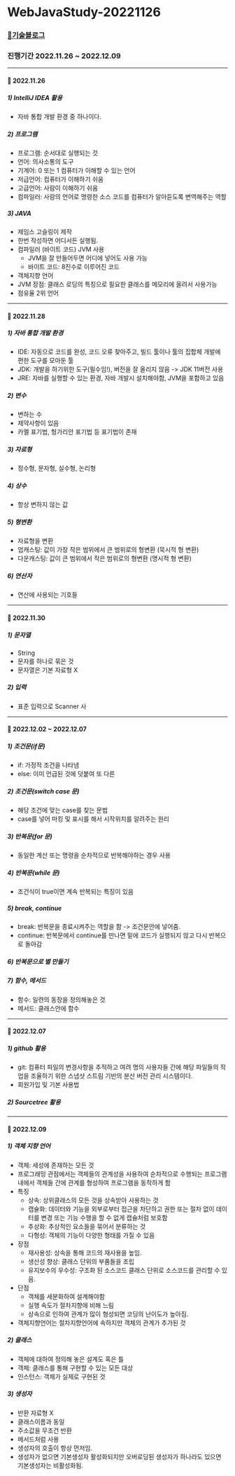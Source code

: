 # WebJavaStudy-20221126

### [📖기술블로그](https://donotthinkjustdo.tistory.com/category/JAVA/%EC%9B%B9%EA%B0%9C%EB%B0%9C%28%EC%9E%90%EB%B0%94%29)

### 진행기간 2022.11.26 ~ 2022.12.09
___

#### 📅 2022.11.26

##### 1) IntelliJ IDEA 활용
  - 자바 통합 개발 환경 중 하나이다.

##### 2) 프로그램
  - 프로그램: 순서대로 실행되는 것
  - 언어: 의사소통의 도구
  - 기계어: 0 또는 1 컴퓨터가 이해할 수 있는 언어
  - 저급언어: 컴퓨터가 이해하기 쉬움
  - 고급언어: 사람이 이해하기 쉬움
  - 컴파일러: 사람의 언어로 명령한 소스 코드를 컴퓨터가 알아듣도록 변역해주는 역할

##### 3) JAVA
  - 제임스 고슬링이 제작
  - 한번 작성하면 어디서든 실행됨.
  - 컴파일러 (바이트 코드) JVM 사용
    - JVM을 잘 만들어두면 어디에 넣어도 사용 가능
    - 바이트 코드: 8진수로 이루어진 코드
  - 객체지향 언어
  - JVM 장점: 클래스 로딩의 특징으로 필요한 클래스를 메모리에 올려서 사용가능
  - 점유율 2위 언어

___

#### 📅 2022.11.28

##### 1) 자바 통합 개발 환경
  - IDE: 자동으로 코드를 완성, 코드 오류 찾아주고, 빌드 툴이나 툴의 집합체 개발에 편한 도구를 모아둔 툴
  - JDK: 개발을 하기위한 도구(필수임!), 버전을 잘 올리지 않음 -> JDK 11버전 사용
  - JRE: 자바를 실행할 수 있는 환경, 자바 개발시 설치해야함, JVM을 포함하고 있음

##### 2) 변수
  - 변하는 수
  - 제약사항이 있음
  - 카멜 표기법, 헝가리안 표기법 등 표기법이 존재

##### 3) 자료형
  - 정수형, 문자형, 실수형, 논리형

##### 4) 상수
  - 항상 변하지 않는 값

##### 5) 형변환
  - 자료형을 변환
  - 업캐스팅: 값이 가장 작은 범위에서 큰 범위로의 형변환 (묵시적 형 변환)
  - 다운캐스팅: 값이 큰 범위에서 작은 범위로의 형변환 (명시적 형 변환)

##### 6) 연산자
  - 연산에 사용되는 기호들

___

#### 📅 2022.11.30

##### 1) 문자열
  - String
  - 문자를 하나로 묶은 것
  - 문자열은 기본 자료형 X

##### 2) 입력
  - 표준 입력으로 Scanner 사

___

#### 📅 2022.12.02 ~ 2022.12.07

##### 1) 조건문(if문)
  - if: 가정적 조건을 나타냄
  - else: 이미 언급된 것에 덧붙여 또 다른

##### 2) 조건문(switch case 문)
  - 해당 조건에 맞는 case를 찾는 문법
  - case를 넣어 마킹 및 표시를 해서 시작위치를 알려주는 원리

##### 3) 반복문(for 문)
  - 동일한 계산 또는 명령을 순차적으로 반복해야하는 경우 사용

##### 4) 반복문(while 문)
  - 조건식이 true이면 계속 반복되는 특징이 있음

##### 5) break, continue
  - break: 반복문을 종료시켜주는 역할을 함 -> 조건문안에 넣어줌.
  - continue: 반복문에서 continue를 만나면 밑에 코드가 실행되지 않고 다시 반복으로 돌아감

##### 6) 반복문으로 별 만들기

##### 7) 함수, 메서드
  - 함수: 일련의 동장을 정의해놓은 것
  - 메서드: 클래스안에 함수

___

#### 📅 2022.12.07

##### 1) github 활용
  - git: 컴퓨터 파일의 변경사항을 추적하고 여려 명의 사용자들 간에 해당 파일들의 작업을 조율하기 위한 스냅샷 스트림 기반의 분산 버전 관리 시스템이다.
  - 회원가입 및 기본 사용법

##### 2) Sourcetree 활용

___

#### 📅 2022.12.09

##### 1) 객체 지향 언어
  - 객체: 세성에 존재하는 모든 것
  - 프로그래밍 관점에서는 객체들의 관계성을 사용하여 순차적으로 수행되는 프로그램 내에서 객체들 간에 관계를 형성하여 프로그램을 동작하게 함
  - 특징
    - 상속: 상위클래스의 모든 것을 상속받아 사용하는 것
    - 캡슐화: 데이터와 기능을 외부로부터 접근을 차단하고 권한 또는 절차 없이 데이터를 변경 또는 기능 수행을 할 수 없게 캡슐처럼 보호함
    - 추상화: 추상적인 요소들을 묶어서 분류하는 것
    - 다형성: 객체의 기능이 다양한 형태를 가질 수 있음
  - 장점
    - 재사용성: 상속을 통해 코드의 재사용을 높임.
    - 생산성 향상: 클래스 단위의 부품들을 조립
    - 유지보수의 우수성: 구조화 된 소스코드 클래스 단위로 소스코드를 관리할 수 있음.
  - 단점
    - 객체를 세분화하여 설계해야함
    - 실행 속도가 절차지향에 비해 느림
    - 상속으로 인하여 관계가 많이 형성되면 코딩의 난이도가 높아짐.
  - 객체지향언어는 절차지향언어에 속하지만 객체의 관계가 추가된 것


##### 2) 클래스
  - 객체에 대하여 정의해 놓은 설계도 혹은 틀
  - 객체: 클래스를 통해 구현할 수 있는 모든 대상
  - 인스턴스: 객체가 실제로 구현된 것

##### 3) 생성자
  - 반환 자료형 X
  - 클래스이름과 동일
  - 주소값을 무조건 반환
  - 메서드처럼 사용
  - 생성자의 호출이 항상 먼저임.
  - 생성자가 없으면 기본생성자 활성화되지만 오버로딩된 생성자가 하나라도 있으면 기본생성자는 비활성화됨.
